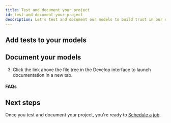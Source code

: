 ```yaml
---
title: Test and document your project
id: test-and-document-your-project
description: Let's test and document our models to build trust in our data.
---
```


## Add tests to your models

<Snippet src="tutorial-add-tests-to-models" />

<LoomVideo id="86a1e7ed19084810a7903bd31ebd83e0" />

## Document your models

<Snippet src="tutorial-document-your-models" />

3. Click the link above the file tree in the Develop interface to launch documentation in a new tab.

#### FAQs

<FAQ src="long-descriptions" />
<FAQ src="sharing-documentation" />

## Next steps

Once you test and document your project, you're ready to [Schedule a job](tutorial/building-your-first-project/schedule-a-job).

<Snippet src="tutorial-next-steps-tests" />

<LoomVideo id="384fa15250d44ca3950a06477bc31a89" />
